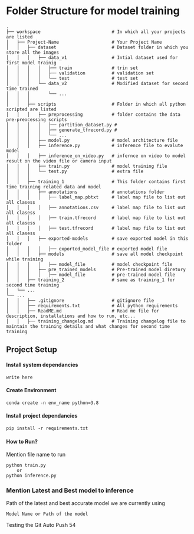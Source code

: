 # Folder Structure for model training
    .
    ├── workspace                           # In which all your projects are listed 
    │   ├── Project-Name                    # Your Project Name
    │   │   ├── dataset                     # Dataset folder in which you store all the images
    │   │   │   ├── data_v1                 # Intial dataset used for first model trainig
    │   │   │   │   ├── train               # trin set
    │   │   │   │   ├── validation          # validation set
    │   │   │   │   └── test                # test set
    │   │   │   └── data_v2                 # Modified dataset for second time trained
    │   │   │       └── ...
    │   │   │ 
    │   │   ├── scripts                     # Folder in which all python scripted are listed
    │   │   │   ├── preprocessing           # folder contains the data pre-preocessing scripts
    │   │   │   │   ├── partition_dataset.py # 
    │   │   │   │   ├── generate_tfrecord.py # 
    │   │   │   │   └── ...
    │   │   │   ├── model.py                # model architecture file 
    │   │   │   ├── inference.py            # inference file to evalute model
    │   │   │   ├── inference_on_video.py   # infernce on video to model result on the video file or camera input
    │   │   │   ├── train.py                # model training file 
    │   │   │   └── test.py                 # extra file
    │   │   │
    │   │   ├── training_1                  # This folder contains first time training related data and model
    │   │   │   ├── annotations             # annotations folder 
    │   │   │   │   ├── label_map.pbtxt     # label map file to list out all clasess
    │   │   │   │   ├── annotations.csv     # label map file to list out all clasess
    │   │   │   │   ├── train.tfrecord      # label map file to list out all clasess
    │   │   │   │   ├── test.tfrecord       # label map file to list out all clasess
    │   │   │   ├── exported-models         # save exported model in this folder 
    │   │   │   │   ├── exported_model_file # exported model file
    │   │   │   ├── models                  # save all model checkpoint while training
    │   │   │   │   ├── model_file          # model checkpoint file                    
    │   │   │   ├── pre_trained_models      # Pre-trained model diretory
    │   │   │   │   ├── model_file          # pre-trained model file
    │   │   ├── training_2                  # same as training_1 for second time training
    │   └── ...                 
    └── ...
    │   │   ├── .gitignore                  # gitignore file
    │   │   ├── requirements.txt            # All python requirements 
    │   │   ├── ReadME.md                   # Read me file for description, installations and how to run, etc...
    │   │   ├── training_changelog.md       # Training changelog file to maintain the training details and what changes for second time training  


## Project Setup

#### Install system dependancies
```
write here
```


#### Create Environment
```
conda create -n env_name python=3.8
```

#### Install project dependancies
```
pip install -r requirements.txt
```


#### How to Run?
Mention file name to run 
```
python train.py 
    or
python inference.py
```

### Mention Latest and Best model to inference
Path of the latest and best accurate model we are currently using
```
Model Name or Path of the model
```

Testing the Git Auto Push 54